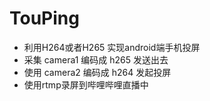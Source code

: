 # TouPing
- 利用H264或者H265 实现android端手机投屏
- 采集 camera1 编码成 h265 发送出去
- 使用 camera2 编码成 h264 发起投屏
- 使用rtmp录屏到哔哩哔哩直播中
